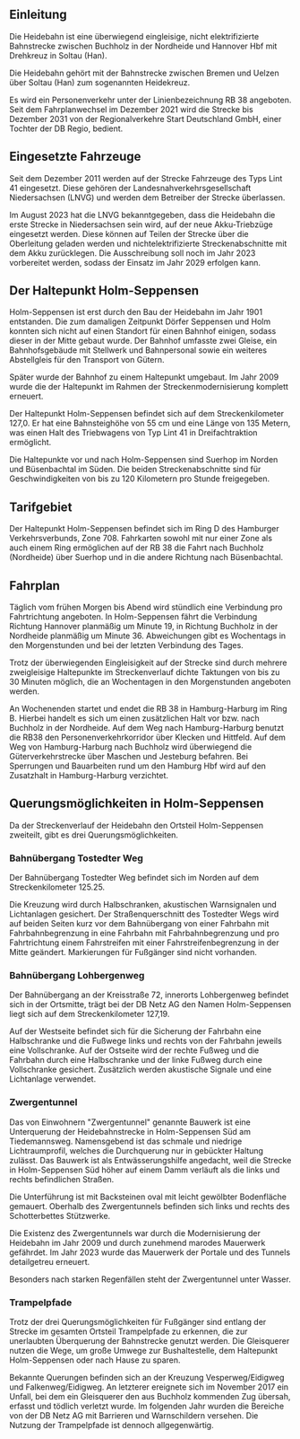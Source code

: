## Einleitung
Die Heidebahn ist eine überwiegend eingleisige, nicht elektrifizierte Bahnstrecke zwischen Buchholz in der Nordheide und Hannover Hbf mit Drehkreuz in Soltau (Han).

Die Heidebahn gehört mit der Bahnstrecke zwischen Bremen und Uelzen über Soltau (Han) zum sogenannten Heidekreuz.

Es wird ein Personenverkehr unter der Linienbezeichnung RB 38 angeboten. Seit dem Fahrplanwechsel im Dezember 2021 wird die Strecke bis Dezember 2031 von der Regionalverkehre Start Deutschland GmbH, einer Tochter der DB Regio, bedient.

## Eingesetzte Fahrzeuge

Seit dem Dezember 2011 werden auf der Strecke Fahrzeuge des Typs Lint 41 eingesetzt. Diese gehören der Landesnahverkehrsgesellschaft Niedersachsen (LNVG) und werden dem Betreiber der Strecke überlassen.

Im August 2023 hat die LNVG bekanntgegeben, dass die Heidebahn die erste Strecke in Niedersachsen sein wird, auf der neue Akku-Triebzüge eingesetzt werden. Diese können auf Teilen der Strecke über die Oberleitung geladen werden und nichtelektrifizierte Streckenabschnitte mit dem Akku zurücklegen. Die Ausschreibung soll noch im Jahr 2023 vorbereitet werden, sodass der Einsatz im Jahr 2029 erfolgen kann.

## Der Haltepunkt Holm-Seppensen
Holm-Seppensen ist erst durch den Bau der Heidebahn im Jahr 1901 entstanden. Die zum damaligen Zeitpunkt Dörfer Seppensen und Holm konnten sich nicht auf einen Standort für einen Bahnhof einigen, sodass dieser in der Mitte gebaut wurde. Der Bahnhof umfasste zwei Gleise, ein Bahnhofsgebäude mit Stellwerk und Bahnpersonal sowie ein weiteres Abstellgleis für den Transport von Gütern.

Später wurde der Bahnhof zu einem Haltepunkt umgebaut. Im Jahr 2009 wurde die der Haltepunkt im Rahmen der Streckenmodernisierung komplett erneuert.

Der Haltepunkt Holm-Seppensen befindet sich auf dem Streckenkilometer 127,0. Er hat eine Bahnsteighöhe von 55 cm und eine Länge von 135 Metern, was einen Halt des Triebwagens von Typ Lint 41 in Dreifachtraktion ermöglicht.

Die Haltepunkte vor und nach Holm-Seppensen sind Suerhop im Norden und Büsenbachtal im Süden. Die beiden Streckenabschnitte sind für Geschwindigkeiten von bis zu 120 Kilometern pro Stunde freigegeben.

## Tarifgebiet
Der Haltepunkt Holm-Seppensen befindet sich im Ring D des Hamburger Verkehrsverbunds, Zone 708. Fahrkarten sowohl mit nur einer Zone als auch einem Ring ermöglichen auf der RB 38 die Fahrt nach Buchholz (Nordheide) über Suerhop und in die andere Richtung nach Büsenbachtal.
## Fahrplan
Täglich vom frühen Morgen bis Abend wird stündlich eine Verbindung pro Fahrtrichtung angeboten. In Holm-Seppensen fährt die Verbindung Richtung Hannover planmäßig um Minute 19, in Richtung Buchholz in der Nordheide planmäßig um Minute 36. Abweichungen gibt es Wochentags in den Morgenstunden und bei der letzten Verbindung des Tages.

Trotz der überwiegenden Eingleisigkeit auf der Strecke sind durch mehrere zweigleisige Haltepunkte im Streckenverlauf dichte Taktungen von bis zu 30 Minuten möglich, die an Wochentagen in den Morgenstunden angeboten werden.

An Wochenenden startet und endet die RB 38 in Hamburg-Harburg im Ring B. Hierbei handelt es sich um einen zusätzlichen Halt vor bzw. nach Buchholz in der Nordheide. Auf dem Weg nach Hamburg-Harburg benutzt die RB38 den Personenverkehrkorridor über Klecken und Hittfeld. Auf dem Weg von Hamburg-Harburg nach Buchholz wird überwiegend die Güterverkehrstrecke über Maschen und Jesteburg befahren. Bei Sperrungen und Bauarbeiten rund um den Hamburg Hbf wird auf den Zusatzhalt in Hamburg-Harburg verzichtet.

## Querungsmöglichkeiten in Holm-Seppensen
Da der Streckenverlauf der Heidebahn den Ortsteil Holm-Seppensen zweiteilt, gibt es drei Querungsmöglichkeiten.

### Bahnübergang Tostedter Weg
Der Bahnübergang Tostedter Weg befindet sich im Norden auf dem Streckenkilometer 125.25.

Die Kreuzung wird durch Halbschranken, akustischen Warnsignalen und Lichtanlagen gesichert. Der Straßenquerschnitt des Tostedter Wegs wird auf beiden Seiten kurz vor dem Bahnübergang von einer Fahrbahn mit Fahrbahnbegrenzung in eine Fahrbahn mit Fahrbahnbegrenzung und pro Fahrtrichtung einem Fahrstreifen mit einer Fahrstreifenbegrenzung in der Mitte geändert. Markierungen für Fußgänger sind nicht vorhanden.

### Bahnübergang Lohbergenweg
Der Bahnübergang an der Kreisstraße 72, innerorts Lohbergenweg befindet sich in der Ortsmitte, trägt bei der DB Netz AG den Namen Holm-Seppensen liegt sich auf dem Streckenkilometer 127,19. 

Auf der Westseite befindet sich für die Sicherung der Fahrbahn eine Halbschranke und die Fußwege links und rechts von der Fahrbahn jeweils eine Vollschranke. Auf der Ostseite wird der rechte Fußweg und die Fahrbahn durch eine Halbschranke und der linke Fußweg durch eine Vollschranke gesichert. Zusätzlich werden akustische Signale und eine Lichtanlage verwendet.

### Zwergentunnel
Das von Einwohnern "Zwergentunnel" genannte Bauwerk ist eine Unterquerung der Heidebahnstrecke in Holm-Seppensen Süd am Tiedemannsweg. Namensgebend ist das schmale und niedrige Lichtraumprofil, welches die Durchquerung nur in gebückter Haltung zulässt. Das Bauwerk ist als Entwässerungshilfe angedacht, weil die Strecke in Holm-Seppensen Süd höher auf einem Damm verläuft als die links und rechts befindlichen Straßen. 

Die Unterführung ist mit Backsteinen oval mit leicht gewölbter Bodenfläche gemauert. Oberhalb des Zwergentunnels befinden sich links und rechts des Schotterbettes Stützwerke.

Die Existenz des Zwergentunnels war durch die Modernisierung der Heidebahn im Jahr 2009 und durch zunehmend marodes Mauerwerk gefährdet. Im Jahr 2023 wurde das Mauerwerk der Portale und des Tunnels detailgetreu erneuert.

Besonders nach starken Regenfällen steht der Zwergentunnel unter Wasser.

### Trampelpfade 
Trotz der drei Querungsmöglichkeiten für Fußgänger sind entlang der Strecke im gesamten Ortsteil Trampelpfade zu erkennen, die zur unerlaubten Überquerung der Bahnstrecke genutzt werden. Die Gleisquerer nutzen die Wege, um große Umwege zur Bushaltestelle, dem Haltepunkt Holm-Seppensen oder nach Hause zu sparen. 

Bekannte Querungen befinden sich an der Kreuzung Vesperweg/Eidigweg und Falkenweg/Eidigweg. An letzterer ereignete sich im November 2017 ein Unfall, bei dem ein Gleisquerer den aus Buchholz kommenden Zug übersah, erfasst und tödlich verletzt wurde. Im folgenden Jahr wurden die Bereiche von der DB Netz AG mit Barrieren und Warnschildern versehen. Die Nutzung der Trampelpfade ist dennoch allgegenwärtig.